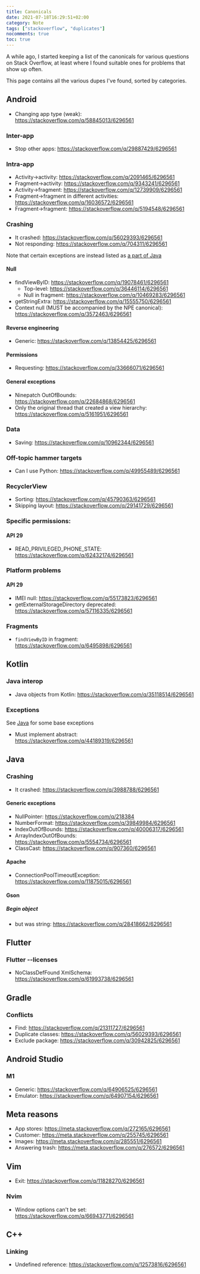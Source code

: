 ```yaml
---
title: Canonicals
date: 2021-07-18T16:29:51+02:00
category: Note
tags: ["stackoverflow", "duplicates"]
nocomments: true
toc: true
---
```


A while ago, I started keeping a list of the canonicals for various questions on Stack Overflow, at least where I found suitable ones for problems that show up often.

This page contains all the various dupes I've found, sorted by categories.

## Android

* Changing app type (weak): https://stackoverflow.com/q/58845013/6296561

### Inter-app
* Stop other apps: https://stackoverflow.com/q/29887429/6296561

### Intra-app
* Activity->activity: https://stackoverflow.com/q/2091465/6296561
* Fragment->activity: https://stackoverflow.com/q/9343241/6296561
* Activity->fragment: https://stackoverflow.com/q/12739909/6296561
* Fragment->fragment in different activities: https://stackoverflow.com/q/16036572/6296561 
* Fragment->fragment: https://stackoverflow.com/q/5194548/6296561

### Crashing
* It crashed: https://stackoverflow.com/q/56029393/6296561
* Not responding: https://stackoverflow.com/q/704311/6296561

Note that certain exceptions are instead listed as [a part of Java](#java)

#### Null
* findViewByID: https://stackoverflow.com/q/19078461/6296561
    * Top-level: https://stackoverflow.com/q/36446114/6296561
    * Null in fragment: https://stackoverflow.com/q/10469283/6296561
* getStringExtra: https://stackoverflow.com/q/15555750/6296561
* Context null (MUST be accompanied by the NPE canonical): https://stackoverflow.com/q/3572463/6296561

#### Reverse engineering
* Generic: https://stackoverflow.com/q/13854425/6296561

#### Permissions
* Requesting: https://stackoverflow.com/q/33666071/6296561

#### General exceptions
* Ninepatch OutOfBounds: https://stackoverflow.com/q/22684868/6296561
* Only the original thread that created a view hierarchy: https://stackoverflow.com/q/5161951/6296561

### Data
* Saving: https://stackoverflow.com/q/10962344/6296561

### Off-topic hammer targets
* Can I use Python: https://stackoverflow.com/q/49955489/6296561

### RecyclerView
* Sorting: https://stackoverflow.com/q/45790363/6296561
* Skipping layout: https://stackoverflow.com/q/29141729/6296561

### Specific permissions:
#### API 29
* READ_PRIVILEGED_PHONE_STATE: https://stackoverflow.com/q/62432174/6296561

### Platform problems
#### API 29
* IMEI null: https://stackoverflow.com/q/55173823/6296561
* getExternalStorageDirectory deprecated: https://stackoverflow.com/q/57116335/6296561

### Fragments
* `findViewByID` in fragment: https://stackoverflow.com/q/6495898/6296561

## Kotlin

### Java interop
* Java objects from Kotlin: https://stackoverflow.com/q/35118514/6296561

### Exceptions
See [Java](#java) for some base exceptions

* Must implement abstract: https://stackoverflow.com/q/44189319/6296561

## Java

### Crashing
* It crashed: https://stackoverflow.com/q/3988788/6296561

#### Generic exceptions
* NullPointer: https://stackoverflow.com/q/218384
* NumberFormat: https://stackoverflow.com/q/39849984/6296561
* IndexOutOfBounds: https://stackoverflow.com/q/40006317/6296561
* ArrayIndexOutOfBounds: https://stackoverflow.com/q/5554734/6296561
* ClassCast: https://stackoverflow.com/q/907360/6296561

#### Apache
* ConnectionPoolTimeoutException: https://stackoverflow.com/q/11875015/6296561

#### Gson
##### Begin object
* but was string: https://stackoverflow.com/q/28418662/6296561

## Flutter

### Flutter --licenses
* NoClassDefFound XmlSchema: https://stackoverflow.com/q/61993738/6296561

## Gradle

### Conflicts
* Find: https://stackoverflow.com/q/21311727/6296561
* Duplicate classes: https://stackoverflow.com/q/56029393/6296561
* Exclude package: https://stackoverflow.com/q/30942825/6296561

## Android Studio

### M1
* Generic: https://stackoverflow.com/q/64906525/6296561
* Emulator: https://stackoverflow.com/q/64907154/6296561


## Meta reasons
* App stores: https://meta.stackoverflow.com/q/272165/6296561
* Customer: https://meta.stackoverflow.com/q/255745/6296561
* Images: https://meta.stackoverflow.com/q/285551/6296561
* Answering trash: https://meta.stackoverflow.com/q/276572/6296561

## Vim
* Exit: https://stackoverflow.com/q/11828270/6296561

### Nvim
* Window options can't be set: https://stackoverflow.com/q/66943771/6296561

## C++

### Linking
* Undefined reference: https://stackoverflow.com/q/12573816/6296561
